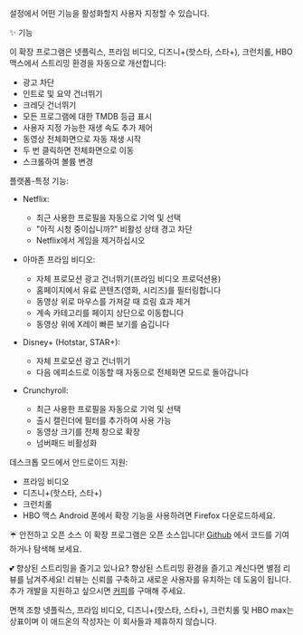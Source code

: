 설정에서 어떤 기능을 활성화할지 사용자 지정할 수 있습니다.

✨ 기능

이 확장 프로그램은 넷플릭스, 프라임 비디오, 디즈니+(핫스타, 스타+), 크런치롤, HBO 맥스에서 스트리밍 환경을 자동으로 개선합니다:

- 광고 차단
- 인트로 및 요약 건너뛰기
- 크레딧 건너뛰기
- 모든 프로그램에 대한 TMDB 등급 표시
- 사용자 지정 가능한 재생 속도 추가 제어
- 동영상 전체화면으로 자동 재생 시작
- 두 번 클릭하면 전체화면으로 이동
- 스크롤하여 볼륨 변경

플랫폼-특정 기능:

- Netflix:

    - 최근 사용한 프로필을 자동으로 기억 및 선택
    - "아직 시청 중이십니까?" 비활성 상태 경고 차단
    - Netflix에서 게임을 제거하십시오

- 아마존 프라임 비디오:

    - 자체 프로모션 광고 건너뛰기(프라임 비디오 프로덕션용)
    - 홈페이지에서 유료 콘텐츠(영화, 시리즈)를 필터링합니다
    - 동영상 위로 마우스를 가져갈 때 흐림 효과 제거
    - 계속 카테고리를 페이지 상단으로 이동합니다
    - 동영상 위에 X레이 빠른 보기를 숨깁니다

- Disney+ (Hotstar, STAR+):

    - 자체 프로모션 광고 건너뛰기
    - 다음 에피소드로 이동할 때 자동으로 전체화면 모드로 돌아갑니다

- Crunchyroll:
    - 최근 사용한 프로필을 자동으로 기억 및 선택
    - 출시 캘린더에 필터를 추가하여 사용 가능
    - 동영상 크기를 전체 창으로 확장
    - 넘버패드 비활성화

데스크톱 모드에서 안드로이드 지원:

- 프라임 비디오
- 디즈니+(핫스타, 스타+)
- 크런치롤
- HBO 맥스
  Android 폰에서 확장 기능을 사용하려면 Firefox 다운로드하세요.

☔ 안전하고 오픈 소스
이 확장 프로그램은 오픈 소스입니다! [Github](https://github.com/Dreamlinerm/Netflix-Prime-Auto-Skip) 에서 코드를 기여하거나 탐색해 보세요.

💕 향상된 스트리밍을 즐기고 있나요?
향상된 스트리밍 환경을 즐기고 계신다면 별점 리뷰를 남겨주세요! 리뷰는 신뢰를 구축하고 새로운 사용자를 유치하는 데 도움이 됩니다.
추가 개발을 지원하고 싶으시면 [커피](https://github.com/sponsors/Dreamlinerm)를 구매해 주세요.

면책 조항
넷플릭스, 프라임 비디오, 디즈니+(핫스타, 스타+), 크런치롤 및 HBO max는 상표이며 이 애드온의 작성자는 이 회사들과 제휴하지 않습니다.
